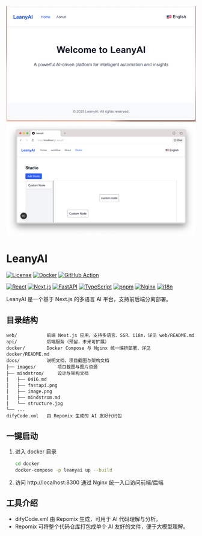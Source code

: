 ![Mainpage](docs/images/image.png)
![Mainpage](docs/images/workflow.png)

# LeanyAI
[![License](https://img.shields.io/badge/license-MIT-blue.svg)](LICENSE)
[![Docker](https://img.shields.io/badge/Docker-Supported-blue)](https://hub.docker.com/r/YOUR_DOCKER_IMAGE)
[![GitHub Action](https://github.com/MouYongli/LeanyAI/actions/workflows/check-dev.yml/badge.svg)](https://github.com/MouYongli/LeanyAI/actions/workflows/check-dev.yml)


[![React](https://img.shields.io/badge/React-18.x-61dafb?logo=react)](https://react.dev/)
[![Next.js](https://img.shields.io/badge/Next.js-14.x-black?logo=next.js)](https://nextjs.org/)
[![FastAPI](https://img.shields.io/badge/FastAPI-0.110+-009688?logo=fastapi)](https://fastapi.tiangolo.com/)
[![TypeScript](https://img.shields.io/badge/TypeScript-5.x-3178c6?logo=typescript)](https://www.typescriptlang.org/)
[![pnpm](https://img.shields.io/badge/pnpm-9.x-F69220?logo=pnpm)](https://pnpm.io/)
[![Nginx](https://img.shields.io/badge/Nginx-1.25+-009639?logo=nginx)](https://nginx.org/)
[![i18n](https://img.shields.io/badge/i18n-multilingual-blueviolet?logo=googletranslate)](https://www.i18next.com/)

LeanyAI 是一个基于 Next.js 的多语言 AI 平台，支持前后端分离部署。

## 目录结构
```
web/           前端 Next.js 应用，支持多语言、SSR、i18n，详见 web/README.md
api/           后端服务（预留，未来可扩展）
docker/        Docker Compose 与 Nginx 统一编排部署，详见 docker/README.md
docs/          说明文档、项目截图与架构文档
├── images/        项目截图与图片资源
├── mindstrom/     设计与架构文档
│   ├── 0416.md
│   ├── fastapi.png
│   ├── image.png
│   ├── mindstrom.md
│   └── structure.jpg
└── ...
difyCode.xml   由 Repomix 生成的 AI 友好代码包
```

## 一键启动
1. 进入 docker 目录
   ```bash
   cd docker
   docker-compose -p leanyai up --build
   ```
2. 访问 http://localhost:8300 通过 Nginx 统一入口访问前端/后端

## 工具介绍
- difyCode.xml 由 Repomix 生成，可用于 AI 代码理解与分析。
- Repomix 可将整个代码仓库打包成单个 AI 友好的文件，便于大模型理解。


